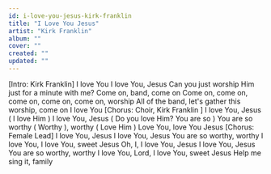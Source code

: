 ```yaml
---
id: i-love-you-jesus-kirk-franklin
title: "I Love You Jesus"
artist: "Kirk Franklin"
album: ""
cover: ""
created: ""
updated: ""
---
```


[Intro: Kirk Franklin]
I love You
I love You, Jesus
Can you just worship Him just for a minute with me?
Come on, band, come on
Come on, come on, come on, come on, come on, worship
All of the band, let's gather this worship, come on
I love You
[Chorus: Choir, 
Kirk Franklin
]
I love You, Jesus (
I love Him
)
I love You, Jesus (
Do you love Him? You are so
)
You are so worthy (
Worthy
), worthy (
Love Him
)
Love You, love You
Jesus
[Chorus: Female Lead]
I love You, Jesus
I love You, Jesus
You are so worthy, worthy
I love You, I love You, sweet Jesus
Oh, I, I love You, Jesus
I love You, Jesus
You are so worthy, worthy
I love You, Lord, I love You, sweet Jesus
Help me sing it, family